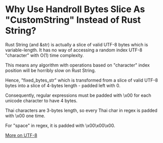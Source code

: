 # Why Use Handroll Bytes Slice As "CustomString" Instead of Rust String?

Rust String (and &str) is actually a slice of valid UTF-8 bytes which is
variable-length. It has no way of accessing a random index UTF-8 "character"
with O(1) time complexity. 

This means any algorithm with operations based on "character" index position
will be horribly slow on Rust String.

Hence, "fixed_bytes_str" which is transformed from a slice of valid UTF-8
bytes into a slice of 4-bytes length - padded left with 0.

Consequently, regular expressions must be padded with \x00 for each unicode
character to have 4 bytes.

Thai characters are 3-bytes length, so every Thai char in regex is padded
with \x00 one time.

For "space" in regex, it is padded with \x00\x00\x00.


[More on UTF-8](https://en.wikipedia.org/wiki/UTF-8)
